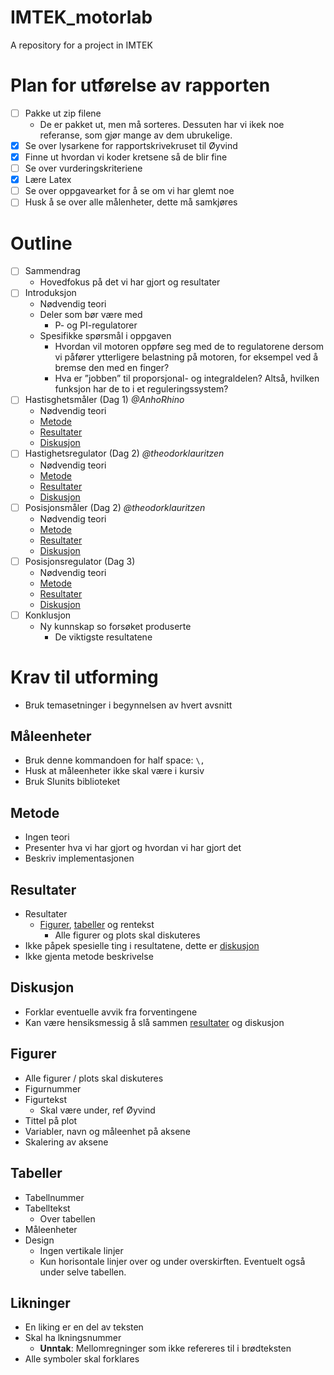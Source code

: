 # IMTEK_motorlab
A repository for a project in IMTEK

# Plan for utførelse av rapporten

- [ ] Pakke ut zip filene
    - De er pakket ut, men må sorteres. Dessuten har vi ikek noe referanse, som gjør mange av dem ubrukelige.
- [X] Se over lysarkene for rapportskrivekruset til Øyvind
- [X] Finne ut hvordan vi koder kretsene så de blir fine
- [ ] Se over vurderingskriteriene
- [X] Lære Latex
- [ ] Se over oppgavearket for å se om vi har glemt noe
- [ ] Husk å se over alle målenheter, dette må samkjøres

# Outline

- [ ] Sammendrag
    - Hovedfokus på det vi har gjort og resultater
- [ ] Introduksjon
    - Nødvendig teori
    - Deler som bør være med
        - P- og PI-regulatorer
    - Spesifikke spørsmål i oppgaven
        - Hvordan vil motoren oppføre seg med de to regulatorene dersom vi påfører ytterligere belastning på motoren, for eksempel ved å bremse den med en finger?
        - Hva er ”jobben” til proporsjonal- og integraldelen? Altså, hvilken funksjon har de to i et reguleringssystem?
- [ ] Hastisghetsmåler (Dag 1) *@AnhoRhino*
    - Nødvendig teori
    - [Metode](#metode)
    - [Resultater](#resultater)
    - [Diskusjon](#diskusjon)
- [ ] Hastighetsregulator (Dag 2) *@theodorklauritzen*
    - Nødvendig teori
    - [Metode](#metode)
    - [Resultater](#resultater)
    - [Diskusjon](#diskusjon)
- [ ] Posisjonsmåler (Dag 2) *@theodorklauritzen*
    - Nødvendig teori
    - [Metode](#metode)
    - [Resultater](#resultater)
    - [Diskusjon](#diskusjon)
- [ ] Posisjonsregulator (Dag 3)
    - Nødvendig teori
    - [Metode](#metode)
    - [Resultater](#resultater)
    - [Diskusjon](#diskusjon)
- [ ] Konklusjon
    - Ny kunnskap so forsøket produserte
        - De viktigste resultatene
    

# Krav til utforming

- Bruk temasetninger i begynnelsen av hvert avsnitt

## Måleenheter

- Bruk denne kommandoen for half space: `\,`
- Husk at måleenheter ikke skal være i kursiv
- Bruk SIunits biblioteket

## Metode
- Ingen teori
- Presenter hva vi har gjort og hvordan vi har gjort det
- Beskriv implementasjonen

## Resultater
- Resultater
    - [Figurer](#figurer), [tabeller](#tabeller) og rentekst
        - Alle figurer og plots skal diskuteres
- Ikke påpek spesielle ting i resultatene, dette er [diskusjon](#diskusjon)
- Ikke gjenta metode beskrivelse

## Diskusjon
- Forklar eventuelle avvik fra forventingene
- Kan være hensiksmessig å slå sammen [resultater](#resultater) og diskusjon

## Figurer
- Alle figurer / plots skal diskuteres
- Figurnummer
- Figurtekst
    - Skal være under, ref Øyvind
- Tittel på plot
- Variabler, navn og måleenhet på aksene
- Skalering av aksene

## Tabeller
- Tabellnummer
- Tabelltekst
    - Over tabellen
- Måleenheter
- Design
    - Ingen vertikale linjer
    - Kun horisontale linjer over og under overskirften. Eventuelt også under selve tabellen.

## Likninger
- En liking er en del av teksten
- Skal ha lkningsnummer
    - **Unntak**: Mellomregninger som ikke refereres til i brødteksten
- Alle symboler skal forklares